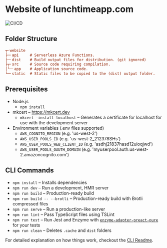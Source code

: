 # Website of lunchtimeapp.com

![CI/CD](https://github.com/lunchtimeapp/website/workflows/CI/CD/badge.svg?branch=master)

## Folder Structure

```ini
┬╴website
├─╴api     # Serverless Azure Functions.
├─╴dist    # Build output files for distribution. (git ignored)
├┬╴src     # Source code requiring compilation.
│└─╴app    # Application source code.
└─╴static  # Static files to be copied to the (dist) output folder.
```

## Prerequisites

- Node.js
  - `npm install`
- mkcert – https://mkcert.dev
  - `mkcert -install localhost` – Generates a certificate for localhost for use with the development server
- Environment variables (.env files supported)
  - `AWS_COGNITO_REGION` (e.g. 'us-west-2')
  - `AWS_USER_POOLS_ID` (e.g. 'us-west-2_212378SHs')
  - `AWS_USER_POOLS_WEB_CLIENT_ID` (e.g. 'asdhj21837hasd12uioqjwd')
  - `AWS_USER_POOLS_OAUTH_DOMAIN` (e.g. 'myuserpool.auth.us-west-2.amazoncognito.com')

## CLI Commands

- `npm install` – Installs dependencies
- `npm run dev` – Run a development, HMR server
- `npm run build` – Production-ready build
- `npm run build -- --brotli` – Production-ready build with Brotli compressed files
- `npm run serve` – Run a production-like server
- `npm run lint` – Pass TypeScript files using TSLint
- `npm run test` – Run Jest and Enzyme with
  [`enzyme-adapter-preact-pure`](https://github.com/preactjs/enzyme-adapter-preact-pure) for
  your tests
- `npm run clean` – Deletes `.cache` and `dist` folders

For detailed explanation on how things work, checkout the [CLI Readme](https://github.com/developit/preact-cli/blob/master/README.md).
